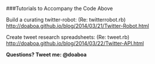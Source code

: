 ###Tutorials to Accompany the Code Above

Build a curating twitter-robot: (Re: twitterrobot.rb)
http://doaboa.github.io/blog/2014/03/21/Twitter-Robot.html

Create tweet research spreadsheets: (Re: tweet.rb)
http://doaboa.github.io/blog/2014/03/22/Twitter-API.html

**Questions?  Tweet me: @doaboa**
